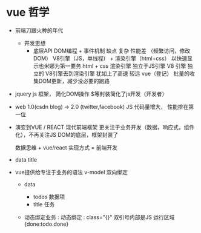 # vue 哲学

- 前端刀跟火种的年代 
  - 开发思想 
    - 底层API DOM编程 +  事件机制 
      缺点 复杂 
      性能差 （频繁访问，修改DOM）
      V8引擎（JS，单线程） + 渲染引擎（html+css）
      以快速显示也米娜为第一要务 html + css 渲染引擎 独立于JS引擎
      V8 引擎 独立的  V8引擎去到渲染引擎 犹如上了高速 较远 
      vue（登记） 批量的收集DOM更新，减少没必要的跑路

- jquery 
  js 框架， 简化DOM操作 
  $等封装简化了js开发（开发者）

- web 1.0(csdn blog) -> 2.0 (twitter,facebook)
  JS 代码量增大， 性能排在第一位

  
- 演变到VUE / REACT 现代前端框架
  更关注于业务开发（数据，响应式，组件化），不再关注JS DOM的底层，框架封装了
  
  数据思维 + vue/react 实现方式 = 前端开发
  

- data title
- vue提供给专注于业务的语法 v-model 双向绑定
  - data 
    - todos 数据项
    - title 任务
    
  - 动态绑定业务
    : 动态绑定
    : class="{}" 双引号内部是JS 运行区域
    {done:todo.done}